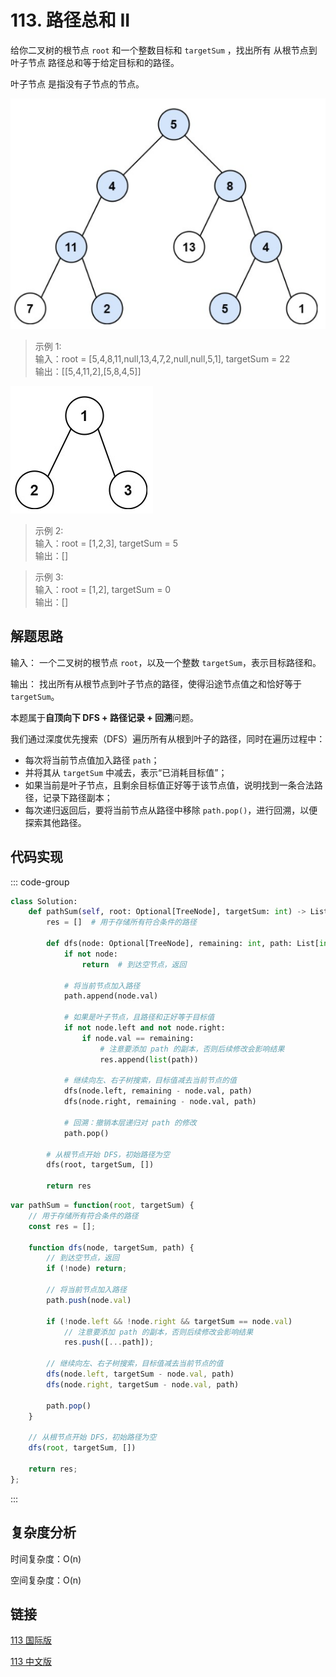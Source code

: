 # 113. 路径总和 II <Badge type="warning" text="Medium" />

给你二叉树的根节点 `root` 和一个整数目标和 `targetSum` ，找出所有 从根节点到叶子节点 路径总和等于给定目标和的路径。

叶子节点 是指没有子节点的节点。

![113](./assets/113.png)

>示例 1:  
输入：root = [5,4,8,11,null,13,4,7,2,null,null,5,1], targetSum = 22  
输出：[[5,4,11,2],[5,8,4,5]]

![112-2](./assets/112-2.png)

>示例 2:  
输入：root = [1,2,3], targetSum = 5  
输出：[]

>示例 3:  
输入：root = [1,2], targetSum = 0  
输出：[]

## 解题思路

输入： 一个二叉树的根节点 `root`，以及一个整数 `targetSum`，表示目标路径和。

输出： 找出所有从根节点到叶子节点的路径，使得沿途节点值之和恰好等于 `targetSum`。

本题属于**自顶向下 DFS + 路径记录 + 回溯**问题。

我们通过深度优先搜索（DFS）遍历所有从根到叶子的路径，同时在遍历过程中：

* 每次将当前节点值加入路径 `path`；
* 并将其从 `targetSum` 中减去，表示“已消耗目标值”；
* 如果当前是叶子节点，且剩余目标值正好等于该节点值，说明找到一条合法路径，记录下路径副本；
* 每次递归返回后，要将当前节点从路径中移除 `path.pop()`，进行回溯，以便探索其他路径。


## 代码实现

::: code-group

```python
class Solution:
    def pathSum(self, root: Optional[TreeNode], targetSum: int) -> List[List[int]]:
        res = []  # 用于存储所有符合条件的路径

        def dfs(node: Optional[TreeNode], remaining: int, path: List[int]):
            if not node:
                return  # 到达空节点，返回

            # 将当前节点加入路径
            path.append(node.val)

            # 如果是叶子节点，且路径和正好等于目标值
            if not node.left and not node.right:
                if node.val == remaining:
                    # 注意要添加 path 的副本，否则后续修改会影响结果
                    res.append(list(path))

            # 继续向左、右子树搜索，目标值减去当前节点的值
            dfs(node.left, remaining - node.val, path)
            dfs(node.right, remaining - node.val, path)

            # 回溯：撤销本层递归对 path 的修改
            path.pop()

        # 从根节点开始 DFS，初始路径为空
        dfs(root, targetSum, [])

        return res
```

```javascript
var pathSum = function(root, targetSum) {
    // 用于存储所有符合条件的路径
    const res = [];

    function dfs(node, targetSum, path) {
        // 到达空节点，返回
        if (!node) return;

        // 将当前节点加入路径
        path.push(node.val)

        if (!node.left && !node.right && targetSum == node.val)
            // 注意要添加 path 的副本，否则后续修改会影响结果
            res.push([...path]);
        
        // 继续向左、右子树搜索，目标值减去当前节点的值
        dfs(node.left, targetSum - node.val, path)
        dfs(node.right, targetSum - node.val, path)

        path.pop()
    }

    // 从根节点开始 DFS，初始路径为空
    dfs(root, targetSum, [])
    
    return res;
};
```

:::

## 复杂度分析

时间复杂度：O(n)

空间复杂度：O(n)

## 链接

[113 国际版](https://leetcode.com/problems/path-sum-ii/description/)

[113 中文版](https://leetcode.cn/problems/path-sum-ii/description/)
